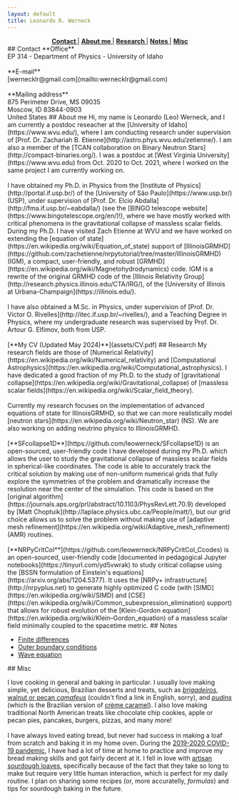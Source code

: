 ```yaml
---
layout: default
title: Leonardo R. Werneck
---
```


<center>
<a href="#Contact" ><strong> Contact  </strong></a> |
<a href="#About"   ><strong> About me </strong></a> |
<a href="#Research"><strong> Research </strong></a> |
<a href="#Notes"   ><strong> Notes    </strong></a> |
<a href="#Misc"    ><strong> Misc     </strong></a>
</center>

<a name='Contact'>
## Contact
**Office**<br>
EP 314 - Department of Physics - University of Idaho
<br><br>
**E-mail**<br>
[wernecklr@gmail.com](mailto:wernecklr@gmail.com)
<br><br>
**Mailing address**<br>
875 Perimeter Drive, MS 09035<br>
Moscow, ID 83844-0903<br>
United States

<a name='About'>
## About me
Hi, my name is Leonardo (Leo) Werneck, and I am currently a postdoc
reseacher at the [University of Idaho](https://www.wvu.edu/), where I am
conducting research under supervision of [Prof. Dr. Zachariah
B. Etienne](http://astro.phys.wvu.edu/zetienne/). I am also a member of
the [TCAN collaboration on Binary Neutron
Stars](http://compact-binaries.org/). I was a postdoc at [West Virginia
University](https://www.wvu.edu) from Oct. 2020 to Oct. 2021, where I
worked on the same project I am currently working on.
<br><br>
I have obtained my Ph.D. in Physics from the [Institute of
Physics](http://portal.if.usp.br/) of the [University of São
Paulo](https://www.usp.br/) (USP), under supervision of [Prof. Dr. Elcio
Abdalla](http://fma.if.usp.br/~eabdalla/) (see the [BINGO telescope
website](https://www.bingotelescope.org/en/)!), where we have mostly
worked with critical phenomena in the gravitational collapse of massless
scalar fields. During my Ph.D. I have visited Zach Etienne at WVU and we
have worked on extending the [equation of
state](https://en.wikipedia.org/wiki/Equation_of_state) support of
[IllinoisGRMHD](https://github.com/zachetienne/nrpytutorial/tree/master/IllinoisGRMHD)
(IGM), a compact, user-friendly, and robust
[GRMHD](https://en.wikipedia.org/wiki/Magnetohydrodynamics) code. IGM is
a rewrite of the original GRMHD code of the [Illinois Relativity
Group](http://research.physics.illinois.edu/CTA/IRG/), of the
[University of Illinois at Urbana-Champaign](https://illinois.edu/).
<br><br>
I have also obtained a M.Sc. in Physics, under supervision of
[Prof. Dr. Victor O. Rivelles](http://itec.if.usp.br/~rivelles/), and a
Teaching Degree in Physics, where my undergraduate research was
supervised by Prof. Dr. Artour G. Elfimov, both from USP.
<br><br>
[**My CV (Updated May 2024)**](assets/CV.pdf)

<a name='Research'>
## Research
My research fields are those of [Numerical
Relativity](https://en.wikipedia.org/wiki/Numerical_relativity) and
[Computational
Astrophysics](https://en.wikipedia.org/wiki/Computational_astrophysics). I
have dedicated a good fraction of my Ph.D. to the study of
[gravitational
collapse](https://en.wikipedia.org/wiki/Gravitational_collapse) of
[massless scalar
fields](https://en.wikipedia.org/wiki/Scalar_field_theory).
<br><br>
Currently my research focuses on the implementation of advanced
equations of state for IllinoisGRMHD, so that we can more realistically
model [neutron stars](https://en.wikipedia.org/wiki/Neutron_star)
(NS). We are also working on adding neutrino physics to IllinoisGRMHD.
<br><br>
[**SFcollapse1D**](https://github.com/leowerneck/SFcollapse1D) is an
open-sourced, user-friendly code I have developed during my Ph.D. which
allows the user to study the gravitational collapse of massless scalar
fields in spherical-like coordinates. The code is able to accurately
track the critical solution by making use of non-uniform numerical grids
that fully explore the symmetries of the problem and dramatically
increase the resolution near the center of the simulation. This code is
based on the [original
algorithm](https://journals.aps.org/prl/abstract/10.1103/PhysRevLett.70.9)
developed by [Matt
Choptuik](http://laplace.physics.ubc.ca/People/matt/), but our grid
choice allows us to solve the problem without making use of [adaptive
mesh refinement](https://en.wikipedia.org/wiki/Adaptive_mesh_refinement)
(AMR) routines.
<br><br>
[**NRPyCritCol**](https://github.com/leowerneck/NRPyCritCol_Ccodes) is
an open-sourced, user-friendly code [documented in pedagogical Jupyter
notebooks](https://tinyurl.com/yd5vwrak) to study critical collapse
using the [BSSN formulation of Einstein's
equations](https://arxiv.org/abs/1204.5377). It uses the [NRPy+
infrastructure](http://nrpyplus.net) to generate highly optimized C code
(with [SIMD](https://en.wikipedia.org/wiki/SIMD) and
[CSE](https://en.wikipedia.org/wiki/Common_subexpression_elimination)
support) that allows for robust evolution of the [Klein-Gordon
equation](https://en.wikipedia.org/wiki/Klein–Gordon_equation) of a
massless scalar field minimally coupled to the spacetime metric.

<a name='Notes'>
## Notes

* [Finite differences](Finite_differences.md)
* [Outer boundary conditions](Outer_boundary_conditions.md)
* [Wave equation](Wave_equation.md)

<a name='Misc'>
## Misc

I love cooking in general and baking in particular. I usually love
making simple, yet delicious, Brazilian desserts and treats, such as
[*brigadeiros*](https://en.wikipedia.org/wiki/Brigadeiro), [walnut or
pecan
*camafeus*](https://www.receitasnestle.com.br/receitas/camafeu-de-nozes)
(couldn't find a link in English, sorry), and
[*pudins*](https://www.receitasnestle.com.br/receitas/pudim-de-leite-moca)
(which is the Brazilian version of [crème
caramel](https://en.wikipedia.org/wiki/Cr%C3%A8me_caramel)). I also love
making traditional North American treats like chocolate chip cookies,
apple or pecan pies, pancakes, burgers, pizzas, and many more!
<br><br>
I have always loved eating bread, but never had success in making a loaf
from scratch and baking it in my home oven. During the [2019-2020
COVID-19
pandemic](https://en.wikipedia.org/wiki/2019%E2%80%9320_coronavirus_pandemic),
I have had a lot of time at home to practice and improve my bread making
skills and got fairly decent at it. I fell in love with [artisan
sourdough loaves](https://en.wikipedia.org/wiki/Sourdough), specifically
because of the fact that they take so long to make but require very
little human interaction, which is perfect for my daily routine. I plan
on sharing some recipes (or, more accuratelly, *formulas*) and tips for
sourdough baking in the future.
